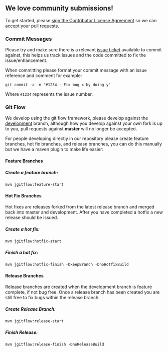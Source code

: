 ## We love community submissions!

To get started, please [sign the Contributor License Agreement](https://www.clahub.com/agreements/OSBI/saiku) so we can accept your pull requests.

### Commit Messages

Please try and make sure there is a relevant [issue ticket](https://github.com/OSBI/saiku/issues) available to commit against, this helps us track issues and the code committed to fix the issue/enhancement.

When committing please format your commit message with an issue reference and comment for example:

```
git commit -a -m "#1234 - Fix bug x by doing y"
```

Where `#1234` represents the issue number.

### Git Flow

We develop using the git flow framework, please develop against the [development](https://github.com/OSBI/saiku/tree/development) branch, although how you develop against your own fork is up to you, pull requests against **master** will no longer be accepted.

For people developing directly in our repository please create feature branches, hot fix branches, and release branches, you can do this manually but we have a maven plugin to make life easier:

#### Feature Branches

##### Create a feature branch:

```
mvn jgitflow:feature-start
```

#### Hot Fix Branches

Hot fixes are releases forked from the latest release branch and merged back into master and development. After you have completed a hotfix a new release should be issued.

##### Create a hot fix:

```
mvn jgitflow:hotfix-start
```

##### Finish a hot fix:

```
mvn jgitflow:hotfix-finish -DkeepBranch -DnoHotfixBuild
```

#### Release Branches

Release branches are created when the development branch is feature complete, if not bug free. Once a release branch has been created you are still free to fix bugs within the release branch.

##### Create Release Branch:

```
mvn jgitflow:release-start
```

##### Finish Release:

```
mvn jgitflow:release-finish -DnoReleaseBuild
```

